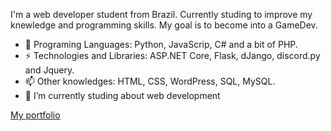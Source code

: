 I'm a web developer student from Brazil. Currently studing to improve my knewledge and programming skills. My goal is to become into a GameDev.

* 💬 Programing Languages: Python, JavaScrip, C# and a bit of PHP.
* ⚡ Technologies and Libraries: ASP.NET Core, Flask, dJango, discord.py and Jquery. 
* 📫 Other knowledges: HTML, CSS, WordPress, SQL, MySQL.
* 🌱 I’m currently studing about web development

[My portfolio](https://ka-konata.github.io)

<!--
**Ka-Konata/Ka-Konata** is a ✨ _special_ ✨ repository because its `README.md` (this file) appears on your GitHub profile.

Here are some ideas to get you started:

- 🔭 I’m currently working on ...
- 🌱 I’m currently learning ...
- 👯 I’m looking to collaborate on ...
- 🤔 I’m looking for help with ...
- 💬 Ask me about ...
- 📫 How to reach me: ...
- 😄 Pronouns: ...
- ⚡ Fun fact: ...
-->
